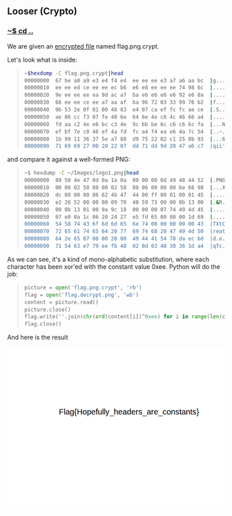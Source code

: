 ## Looser (Crypto)

### [~$ cd ..](../)

We are given an [encrypted file](flag.png.crypt) named flag.png.crypt.

Let's look what is inside:

> ```bash
>~$hexdump -C flag.png.crypt|head
>00000000  67 be a0 a9 e3 e4 f4 e4  ee ee ee e3 a7 a6 aa bc  |g...............|
>00000010  ee ee ed ce ee ee ec b6  e6 e8 ee ee ee 74 98 6c  |.............t.l|
>00000020  9e ee ee ee ea 9d ac a7  ba e6 e6 e6 e6 92 e6 8a  |................|
>00000030  66 ee ee ce ee a7 aa af  ba 96 72 03 33 99 76 b2  |f.........r.3.v.|
>00000040  9b 53 2e 0f 01 00 48 83  e4 07 ca ef fc fc ae ce  |.S....H.........|
>00000050  ae 86 cc f3 07 fe 40 6e  64 6e 4e c6 4c 46 66 a4  |......@ndnN.LFf.|
>00000060  fd aa c2 4e e6 bc c3 4e  9c bb be 6c c6 c6 6c fa  |...N...N...l..l.|
>00000070  ef bf 7e c8 46 ef 4a fd  fc a4 f4 ea e6 4a 7c 54  |..~.F.J......J|T|
>00000080  1b 99 11 36 37 5e a7 88  d9 75 22 02 c1 25 0b 93  |...67^...u"..%..|
>00000090  71 69 69 27 00 20 22 07  dd 71 dd 9d 20 47 a6 c7  |qii'. "..q.. G..|
> ```

and compare it against a well-formed PNG:

> ```bash
>~$ hexdump -C ~/Images/logo1.png|head 
>00000000  89 50 4e 47 0d 0a 1a 0a  00 00 00 0d 49 48 44 52  |.PNG........IHDR|
>00000010  00 00 02 58 00 00 02 58  08 06 00 00 00 be 66 98  |...X...X......f.|
>00000020  dc 00 00 00 06 62 4b 47  44 00 ff 00 01 00 01 45  |.....bKGD......E|
>00000030  e2 26 52 00 00 00 09 70  48 59 73 00 00 0b 13 00  |.&R....pHYs.....|
>00000040  00 0b 13 01 00 9a 9c 18  00 00 00 07 74 49 4d 45  |............tIME|
>00000050  07 e0 0a 1c 06 20 24 27  e5 fd 65 00 00 00 1d 69  |..... $'..e....i|
>00000060  54 58 74 43 6f 6d 6d 65  6e 74 00 00 00 00 00 43  |TXtComment.....C|
>00000070  72 65 61 74 65 64 20 77  69 74 68 20 47 49 4d 50  |reated with GIMP|
>00000080  64 2e 65 07 00 00 20 00  49 44 41 54 78 da ec bd  |d.e... .IDATx...|
>00000090  71 54 63 e7 79 ee fb 48  02 0d 03 48 30 36 1d a4  |qTc.y..H...H06..|
> ```

As we can see, it's a kind of mono-alphabetic substitution, where each character has been xor'ed with the constant value 0xee. Python will do the job:

> ```python
>picture = open('flag.png.crypt', 'rb')
>flag = open('flag.decrypt.png', 'wb')
>content = picture.read()
>picture.close()
>flag.write(''.join(chr(ord(content[i])^0xee) for i in range(len(content))))
>flag.close()
> ```
And here is the result

![flag](flag.decrypt.png)
